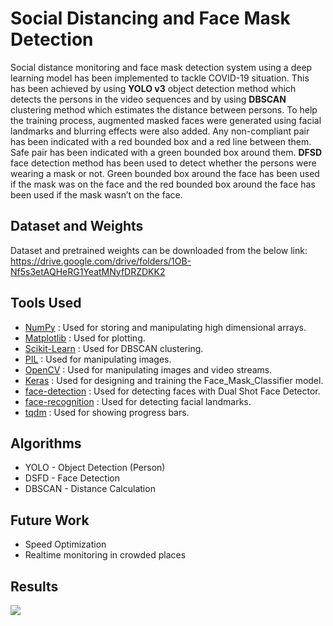 # Social Distancing and Face Mask Detection

Social distance monitoring and face mask detection system using a deep learning model has been implemented to tackle COVID-19 situation. This has been achieved by using **YOLO v3** object detection method which detects the persons in the video sequences and by using **DBSCAN** clustering method which estimates the distance between persons. To help the training process, augmented masked faces were generated using facial landmarks and blurring effects were also added. Any non-compliant pair has been indicated with a red bounded box and a red line between them. Safe pair has been indicated with a green bounded box around them. **DFSD** face detection method has been used to detect whether the persons were wearing a mask or not. Green bounded box around the face has been used if the mask was on the face and the red bounded box around the face has been used if the mask wasn’t on the face.


## Dataset and Weights

Dataset and pretrained weights can be downloaded from the below link:
https://drive.google.com/drive/folders/1OB-Nf5s3etAQHeRG1YeatMNyfDRZDKK2

## Tools Used
* [NumPy](https://numpy.org/) : Used for storing and manipulating high dimensional arrays.
* [Matplotlib](https://matplotlib.org/) : Used for plotting.
* [Scikit-Learn](https://scikit-learn.org/stable/) : Used for DBSCAN clustering.
* [PIL](https://pillow.readthedocs.io/en/stable/) : Used for manipulating images.
* [OpenCV](https://opencv.org/) : Used for manipulating images and video streams.
* [Keras](https://keras.io/) : Used for designing and training the Face_Mask_Classifier model.
* [face-detection](https://github.com/hukkelas/DSFD-Pytorch-Inference) : Used for detecting faces with Dual Shot Face Detector.
* [face-recognition](https://github.com/ageitgey/face_recognition) : Used for detecting facial landmarks.
* [tqdm](https://github.com/tqdm/tqdm) : Used for showing progress bars.

## Algorithms
* YOLO - Object Detection (Person)
* DSFD - Face Detection
* DBSCAN - Distance Calculation

## Future Work
* Speed Optimization
* Realtime monitoring in crowded places

## Results
![](Results/Sample_Result.gif)

